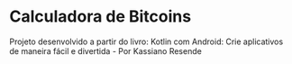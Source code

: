 # Calculadora de Bitcoins

Projeto desenvolvido a partir do livro: Kotlin com Android: Crie aplicativos de maneira fácil e divertida - Por Kassiano Resende

